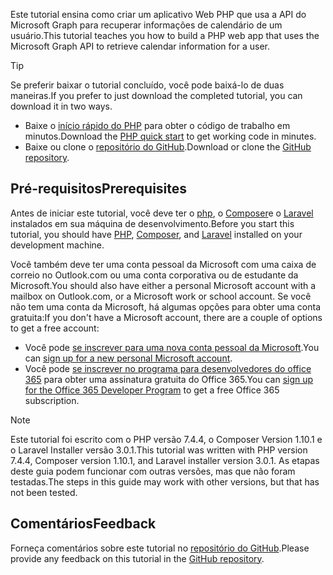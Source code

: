 <!-- markdownlint-disable MD002 MD041 -->

<span data-ttu-id="1a41a-101">Este tutorial ensina como criar um aplicativo Web PHP que usa a API do Microsoft Graph para recuperar informações de calendário de um usuário.</span><span class="sxs-lookup"><span data-stu-id="1a41a-101">This tutorial teaches you how to build a PHP web app that uses the Microsoft Graph API to retrieve calendar information for a user.</span></span>

> [!TIP]
> <span data-ttu-id="1a41a-102">Se preferir baixar o tutorial concluído, você pode baixá-lo de duas maneiras.</span><span class="sxs-lookup"><span data-stu-id="1a41a-102">If you prefer to just download the completed tutorial, you can download it in two ways.</span></span>
>
> - <span data-ttu-id="1a41a-103">Baixe o [início rápido do PHP](https://developer.microsoft.com/graph/quick-start?platform=option-php) para obter o código de trabalho em minutos.</span><span class="sxs-lookup"><span data-stu-id="1a41a-103">Download the [PHP quick start](https://developer.microsoft.com/graph/quick-start?platform=option-php) to get working code in minutes.</span></span>
> - <span data-ttu-id="1a41a-104">Baixe ou clone o [repositório do GitHub](https://github.com/microsoftgraph/msgraph-training-phpapp).</span><span class="sxs-lookup"><span data-stu-id="1a41a-104">Download or clone the [GitHub repository](https://github.com/microsoftgraph/msgraph-training-phpapp).</span></span>

## <a name="prerequisites"></a><span data-ttu-id="1a41a-105">Pré-requisitos</span><span class="sxs-lookup"><span data-stu-id="1a41a-105">Prerequisites</span></span>

<span data-ttu-id="1a41a-106">Antes de iniciar este tutorial, você deve ter o [php](http://php.net/downloads.php), o [Composer](https://getcomposer.org/)e o [Laravel](https://laravel.com/) instalados em sua máquina de desenvolvimento.</span><span class="sxs-lookup"><span data-stu-id="1a41a-106">Before you start this tutorial, you should have [PHP](http://php.net/downloads.php), [Composer](https://getcomposer.org/), and [Laravel](https://laravel.com/) installed on your development machine.</span></span>

<span data-ttu-id="1a41a-107">Você também deve ter uma conta pessoal da Microsoft com uma caixa de correio no Outlook.com ou uma conta corporativa ou de estudante da Microsoft.</span><span class="sxs-lookup"><span data-stu-id="1a41a-107">You should also have either a personal Microsoft account with a mailbox on Outlook.com, or a Microsoft work or school account.</span></span> <span data-ttu-id="1a41a-108">Se você não tem uma conta da Microsoft, há algumas opções para obter uma conta gratuita:</span><span class="sxs-lookup"><span data-stu-id="1a41a-108">If you don't have a Microsoft account, there are a couple of options to get a free account:</span></span>

- <span data-ttu-id="1a41a-109">Você pode [se inscrever para uma nova conta pessoal da Microsoft](https://signup.live.com/signup?wa=wsignin1.0&rpsnv=12&ct=1454618383&rver=6.4.6456.0&wp=MBI_SSL_SHARED&wreply=https://mail.live.com/default.aspx&id=64855&cbcxt=mai&bk=1454618383&uiflavor=web&uaid=b213a65b4fdc484382b6622b3ecaa547&mkt=E-US&lc=1033&lic=1).</span><span class="sxs-lookup"><span data-stu-id="1a41a-109">You can [sign up for a new personal Microsoft account](https://signup.live.com/signup?wa=wsignin1.0&rpsnv=12&ct=1454618383&rver=6.4.6456.0&wp=MBI_SSL_SHARED&wreply=https://mail.live.com/default.aspx&id=64855&cbcxt=mai&bk=1454618383&uiflavor=web&uaid=b213a65b4fdc484382b6622b3ecaa547&mkt=E-US&lc=1033&lic=1).</span></span>
- <span data-ttu-id="1a41a-110">Você pode [se inscrever no programa para desenvolvedores do office 365](https://developer.microsoft.com/office/dev-program) para obter uma assinatura gratuita do Office 365.</span><span class="sxs-lookup"><span data-stu-id="1a41a-110">You can [sign up for the Office 365 Developer Program](https://developer.microsoft.com/office/dev-program) to get a free Office 365 subscription.</span></span>

> [!NOTE]
> <span data-ttu-id="1a41a-111">Este tutorial foi escrito com o PHP versão 7.4.4, o Composer Version 1.10.1 e o Laravel Installer versão 3.0.1.</span><span class="sxs-lookup"><span data-stu-id="1a41a-111">This tutorial was written with PHP version 7.4.4, Composer version 1.10.1, and Laravel installer version 3.0.1.</span></span> <span data-ttu-id="1a41a-112">As etapas deste guia podem funcionar com outras versões, mas que não foram testadas.</span><span class="sxs-lookup"><span data-stu-id="1a41a-112">The steps in this guide may work with other versions, but that has not been tested.</span></span>

## <a name="feedback"></a><span data-ttu-id="1a41a-113">Comentários</span><span class="sxs-lookup"><span data-stu-id="1a41a-113">Feedback</span></span>

<span data-ttu-id="1a41a-114">Forneça comentários sobre este tutorial no [repositório do GitHub](https://github.com/microsoftgraph/msgraph-training-phpapp).</span><span class="sxs-lookup"><span data-stu-id="1a41a-114">Please provide any feedback on this tutorial in the [GitHub repository](https://github.com/microsoftgraph/msgraph-training-phpapp).</span></span>
